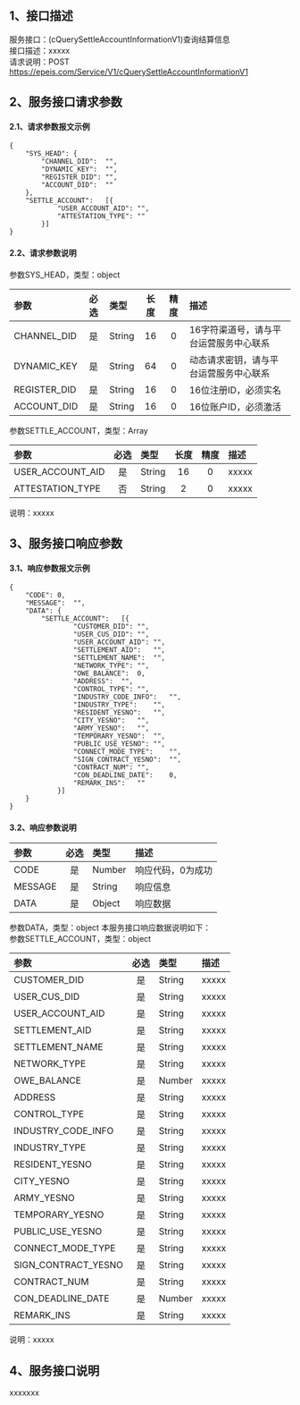 ## 1、接口描述  
服务接口：(cQuerySettleAccountInformationV1)查询结算信息  
接口描述：xxxxx  
请求说明：POST https://epeis.com/Service/V1/cQuerySettleAccountInformationV1  
  
## 2、服务接口请求参数  
#### 2.1、请求参数报文示例  
~~~  
{
	"SYS_HEAD":	{
		"CHANNEL_DID":	"",
		"DYNAMIC_KEY":	"",
		"REGISTER_DID":	"",
		"ACCOUNT_DID":	""
	},
	"SETTLE_ACCOUNT":	[{
			"USER_ACCOUNT_AID":	"",
			"ATTESTATION_TYPE":	""
		}]
}  
~~~  
#### 2.2、请求参数说明  
参数SYS_HEAD，类型：object  
  
| 参数 | 必选 | 类型 | 长度 | 精度 | 描述 |  
| :----------------- | :----: | :-------- | :----: | :----: | :---------------- |  
| CHANNEL_DID | 是 | String | 16 | 0 | 16字符渠道号，请与平台运营服务中心联系 |  
| DYNAMIC_KEY | 是 | String | 64 | 0 | 动态请求密钥，请与平台运营服务中心联系 |  
| REGISTER_DID      |  是  | String   | 16 | 0 | 16位注册ID，必须实名 |  
| ACCOUNT_DID       |  是  | String   | 16 | 0 | 16位账户ID，必须激活 |  
  
参数SETTLE_ACCOUNT，类型：Array  
  
| 参数              | 必选 | 类型     | 长度 | 精度 | 描述             |  
| :----------------- | :----: | :-------- | :----: | :----: | :---------------- |  
| USER_ACCOUNT_AID |  是  | String   | 16 | 0 | xxxxx |  
| ATTESTATION_TYPE |  否  | String   | 2 | 0 | xxxxx |  
  
说明：xxxxx  
  
## 3、服务接口响应参数  
#### 3.1、响应参数报文示例  
~~~  
{
	"CODE":	0,
	"MESSAGE":	"",
	"DATA":	{
		"SETTLE_ACCOUNT":	[{
				"CUSTOMER_DID":	"",
				"USER_CUS_DID":	"",
				"USER_ACCOUNT_AID":	"",
				"SETTLEMENT_AID":	"",
				"SETTLEMENT_NAME":	"",
				"NETWORK_TYPE":	"",
				"OWE_BALANCE":	0,
				"ADDRESS":	"",
				"CONTROL_TYPE":	"",
				"INDUSTRY_CODE_INFO":	"",
				"INDUSTRY_TYPE":	"",
				"RESIDENT_YESNO":	"",
				"CITY_YESNO":	"",
				"ARMY_YESNO":	"",
				"TEMPORARY_YESNO":	"",
				"PUBLIC_USE_YESNO":	"",
				"CONNECT_MODE_TYPE":	"",
				"SIGN_CONTRACT_YESNO":	"",
				"CONTRACT_NUM":	"",
				"CON_DEADLINE_DATE":	0,
				"REMARK_INS":	""
			}]
	}
}  
~~~  
#### 3.2、响应参数说明  
  
| 参数              | 必选 | 类型     | 描述             |  
| :----------------- | :----: | :-------- | :---------------- |  
| CODE | 是 | Number | 响应代码，0为成功 |  
| MESSAGE | 是 | String | 响应信息 |  
| DATA | 是 | Object | 响应数据 |  
  
参数DATA，类型：object 本服务接口响应数据说明如下：  
参数SETTLE_ACCOUNT，类型：object  
  

| 参数              | 必选 | 类型     | 描述             |  
| :----------------- | :----: | :-------- | :---------------- |  
| CUSTOMER_DID |  是  | String   | xxxxx |  
| USER_CUS_DID |  是  | String   | xxxxx |  
| USER_ACCOUNT_AID |  是  | String   | xxxxx |  
| SETTLEMENT_AID |  是  | String   | xxxxx |  
| SETTLEMENT_NAME |  是  | String   | xxxxx |  
| NETWORK_TYPE |  是  | String   | xxxxx |  
| OWE_BALANCE |  是  | Number   | xxxxx |  
| ADDRESS |  是  | String   | xxxxx |  
| CONTROL_TYPE |  是  | String   | xxxxx |  
| INDUSTRY_CODE_INFO |  是  | String   | xxxxx |  
| INDUSTRY_TYPE |  是  | String   | xxxxx |  
| RESIDENT_YESNO |  是  | String   | xxxxx |  
| CITY_YESNO |  是  | String   | xxxxx |  
| ARMY_YESNO |  是  | String   | xxxxx |  
| TEMPORARY_YESNO |  是  | String   | xxxxx |  
| PUBLIC_USE_YESNO |  是  | String   | xxxxx |  
| CONNECT_MODE_TYPE |  是  | String   | xxxxx |  
| SIGN_CONTRACT_YESNO |  是  | String   | xxxxx |  
| CONTRACT_NUM |  是  | String   | xxxxx |  
| CON_DEADLINE_DATE |  是  | Number   | xxxxx |  
| REMARK_INS |  是  | String   | xxxxx |  
  
说明：xxxxx  
## 4、服务接口说明  
xxxxxxx  
